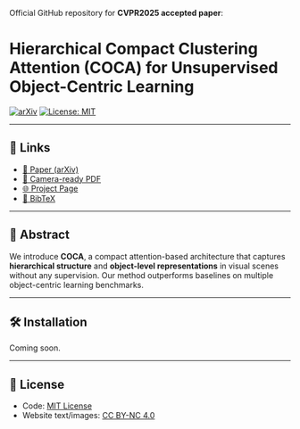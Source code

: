 Official GitHub repository for **CVPR2025 accepted paper**: 
# Hierarchical Compact Clustering Attention (COCA) for Unsupervised Object-Centric Learning

[![arXiv](https://img.shields.io/badge/arXiv-2505.02071-b31b1b.svg)](https://arxiv.org/abs/2505.02071)
[![License: MIT](https://img.shields.io/badge/License-MIT-yellow.svg)](LICENSE)

---

## 🔗 Links
- [📄 Paper (arXiv)](https://arxiv.org/abs/2505.02071)
- [📄 Camera-ready PDF](paper.pdf)
- [🌐 Project Page](https://cankucuksozen.github.io/COCA)
- [🧠 BibTeX](bibtex.bib)

---

## 🧠 Abstract
We introduce **COCA**, a compact attention-based architecture that captures **hierarchical structure** and **object-level representations** in visual scenes without any supervision. Our method outperforms baselines on multiple object-centric learning benchmarks.

---

## 🛠️ Installation
Coming soon.

---

## 📜 License
- Code: [MIT License](LICENSE)
- Website text/images: [CC BY-NC 4.0](https://creativecommons.org/licenses/by-nc/4.0/)
